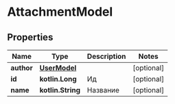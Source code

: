 
# AttachmentModel

## Properties
Name | Type | Description | Notes
------------ | ------------- | ------------- | -------------
**author** | [**UserModel**](UserModel.md) |  |  [optional]
**id** | **kotlin.Long** | Ид |  [optional]
**name** | **kotlin.String** | Название |  [optional]



